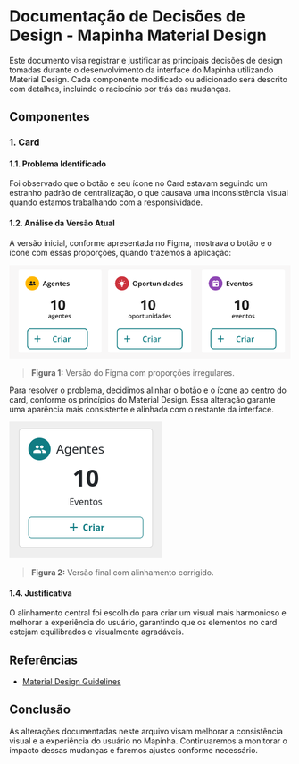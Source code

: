 # Documentação de Decisões de Design - Mapinha Material Design

Este documento visa registrar e justificar as principais decisões de design tomadas durante o desenvolvimento da interface do Mapinha utilizando Material Design. Cada componente modificado ou adicionado será descrito com detalhes, incluindo o raciocínio por trás das mudanças.

## Componentes

### 1. Card

#### 1.1. Problema Identificado

Foi observado que o botão e seu ícone no Card estavam seguindo um estranho padrão de centralização, o que causava uma inconsistência visual quando estamos trabalhando com a responsividade.

#### 1.2. Análise da Versão Atual

A versão inicial, conforme apresentada no Figma, mostrava o botão e o ícone com essas proporções, quando trazemos a aplicação:

![card-current.png](images/card-from-figma.png)
> **Figura 1:** Versão do Figma com proporções irregulares.

Para resolver o problema, decidimos alinhar o botão e o ícone ao centro do card, conforme os princípios do Material Design. Essa alteração garante uma aparência mais consistente e alinhada com o restante da interface.

![card-current.png](images/card-current.png)
> **Figura 2:** Versão final com alinhamento corrigido.

#### 1.4. Justificativa

O alinhamento central foi escolhido para criar um visual mais harmonioso e melhorar a experiência do usuário, garantindo que os elementos no card estejam equilibrados e visualmente agradáveis.

## Referências
- [Material Design Guidelines](https://material.io/design/)

## Conclusão

As alterações documentadas neste arquivo visam melhorar a consistência visual e a experiência do usuário no Mapinha. Continuaremos a monitorar o impacto dessas mudanças e faremos ajustes conforme necessário.

